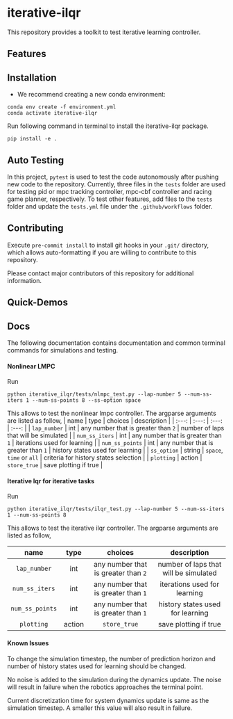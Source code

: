 iterative-ilqr
==========

This repository provides a toolkit to test iterative learning controller.


## Features

## Installation
* We recommend creating a new conda environment:
```
conda env create -f environment.yml
conda activate iterative-ilqr
```

Run following command in terminal to install the iterative-ilqr package.
```
pip install -e .
```

## Auto Testing

In this project, `pytest` is used to test the code autonomously after pushing new code to the repository. Currently, three files in the `tests` folder are used for testing pid or mpc tracking controller, mpc-cbf controller and racing game planner, respectively. To test other features, add files to the `tests` folder and update the `tests.yml` file under the `.github/workflows` folder.

## Contributing
Execute `pre-commit install` to install git hooks in your `.git/` directory, which allows auto-formatting if you are willing to contribute to this repository.

Please contact major contributors of this repository for additional information.

## Quick-Demos

## Docs
The following documentation contains documentation and common terminal commands for simulations and testing.


#### Nonlinear LMPC
Run
```
python iterative_ilqr/tests/nlmpc_test.py --lap-number 5 --num-ss-iters 1 --num-ss-points 8 --ss-option space
```
This allows to test the nonlinear lmpc controller. The argparse arguments are listed as follow,
| name | type | choices | description |
| :---: | :---: | :---: | :---: |
| `lap_number` | int | any number that is greater than `2` | number of laps that will be simulated |
| `num_ss_iters` | int | any number that is greater than `1` | iterations used for learning |
| `num_ss_points` | int | any number that is greater than `1` | history states used for learning |
| `ss_option` | string | `space`, `time` or `all` | criteria for history states selection |
|   `plotting`   | action |               `store_true`                |                    save plotting if true                     |


#### Iterative lqr for iterative tasks
Run
```
python iterative_ilqr/tests/ilqr_test.py --lap-number 5 --num-ss-iters 1 --num-ss-points 8
```

This allows to test the iterative ilqr controller. The argparse arguments are listed as follow,

| name | type | choices | description |
| :---: | :---: | :---: | :---: |
| `lap_number` | int | any number that is greater than `2` | number of laps that will be simulated |
| `num_ss_iters` | int | any number that is greater than `1` | iterations used for learning |
| `num_ss_points` | int | any number that is greater than `1` | history states used for learning |
|   `plotting`   | action |               `store_true`                |                    save plotting if true                     |

#### Known Issues
To change the simulation timestep, the number of prediction horizon and number of history states used for learning should be changed.

No noise is added to the simulation during the dynamics update. The noise will result in failure when the robotics approaches the terminal point.

Current discretization time for system dynamics update is same as the simulation timestep. A smaller this value will also result in failure.



